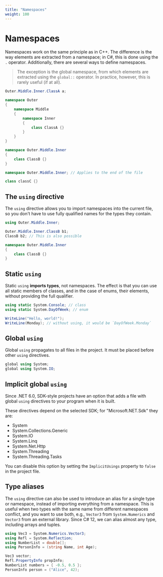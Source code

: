 ```yaml
---
title: "Namespaces"
weight: 100
---
```


# Namespaces

Namespaces work on the same principle as in C++. The difference is the way elements are extracted from a namespace; in C#, this is done using the `.` operator. Additionally, there are several ways to define namespaces.

> The exception is the global namespace, from which elements are extracted using the `global::` operator. In practice, however, this is rarely useful (if at all).

```csharp
Outer.Middle.Inner.ClassA a;

namespace Outer
{
    namespace Middle
    {
        namespace Inner
        {
            class ClassA {}
        }
    }
}

namespace Outer.Middle.Inner
{
    class ClassB {}
}

namespace Outer.Middle.Inner; // Applies to the end of the file

class classC {}
```

## The `using` directive

The `using` directive allows you to import namespaces into the current file, so you don't have to use fully qualified names for the types they contain.

```csharp
using Outer.Middle.Inner;

Outer.Middle.Inner.ClassB b1;
ClassB b2; // This is also possible

namespace Outer.Middle.Inner
{
    class ClassB {}
}
```

## Static `using`

Static `using` **imports types**, not namespaces. The effect is that you can use all static members of classes, and in the case of enums, their elements, without providing the full qualifier.

```csharp
using static System.Console; // class
using static System.DayOfWeek; // enum

WriteLine("Hello, world!");
WriteLine(Monday); // without using, it would be `DayOfWeek.Monday`
```

## Global `using`

Global `using` propagates to all files in the project. It must be placed before other `using` directives.

```csharp
global using System;
global using System.IO;
```

## Implicit global `using`

Since .NET 6.0, SDK-style projects have an option that adds a file with global `using` directives to your program when it is built.

These directives depend on the selected SDK; for "Microsoft.NET.Sdk" they are:

- System
- System.Collections.Generic
- System.IO
- System.Linq
- System.Net.Http
- System.Threading
- System.Threading.Tasks

You can disable this option by setting the `ImplicitUsings` property to `false` in the project file.

## Type aliases

The `using` directive can also be used to introduce an alias for a single type or namespace, instead of importing everything from a namespace. This is useful when two types with the same name from different namespaces conflict, and you want to use both, e.g., `Vector3` from `System.Numerics` and `Vector3` from an external library. Since C# 12, we can alias almost any type, including arrays and tuples.

```csharp
using Vec3 = System.Numerics.Vector3;
using Refl = System.Reflection;
using NumberList = double[];
using PersonInfo = (string Name, int Age);

Vec3 vector;
Refl.PropertyInfo propInfo;
NumberList numbers = { -0.5, 0.5 };
PersonInfo person = ("Alice", 42);
```
